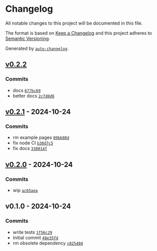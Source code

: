 # Changelog

All notable changes to this project will be documented in this file.

The format is based on [Keep a Changelog](https://keepachangelog.com/en/1.0.0/)
and this project adheres to [Semantic Versioning](https://semver.org/spec/v2.0.0.html).

Generated by [`auto-changelog`](https://github.com/CookPete/auto-changelog).

## [v0.2.2](https://github.com/nichoth/session-cookie/compare/v0.2.1...v0.2.2)

### Commits

- docs [`677bc69`](https://github.com/nichoth/session-cookie/commit/677bc696b59ea1cd9fa634b13590c2ddad0e6010)
- better docs [`2c7d8d6`](https://github.com/nichoth/session-cookie/commit/2c7d8d68337d709f5a734b87849be456c3fb694e)

## [v0.2.1](https://github.com/nichoth/session-cookie/compare/v0.2.0...v0.2.1) - 2024-10-24

### Commits

- rm example pages [`09bb08d`](https://github.com/nichoth/session-cookie/commit/09bb08d2528f247437e60bc131db007dc6f664f4)
- fix node CI [`b38d7c5`](https://github.com/nichoth/session-cookie/commit/b38d7c56f6b21c8461c1841f8ca026915ae43cbd)
- fix docs [`330014f`](https://github.com/nichoth/session-cookie/commit/330014f92d972486007ac612c0f7a748d28dde0f)

## [v0.2.0](https://github.com/nichoth/session-cookie/compare/v0.1.0...v0.2.0) - 2024-10-24

### Commits

- wip [`ac65aea`](https://github.com/nichoth/session-cookie/commit/ac65aea09ce0f739eaae7928769d7558b539aa90)

## v0.1.0 - 2024-10-24

### Commits

- write tests [`1f56c29`](https://github.com/nichoth/session-cookie/commit/1f56c2984f4e7c57d9bc958b52a9454cc22e0140)
- Initial commit [`48e35fd`](https://github.com/nichoth/session-cookie/commit/48e35fd9c5d3643048d7aaea4a2267ed7bdf5e02)
- rm obsolete dependency [`c025484`](https://github.com/nichoth/session-cookie/commit/c025484986f83d9e4170dc2ea86873b3182f3921)
